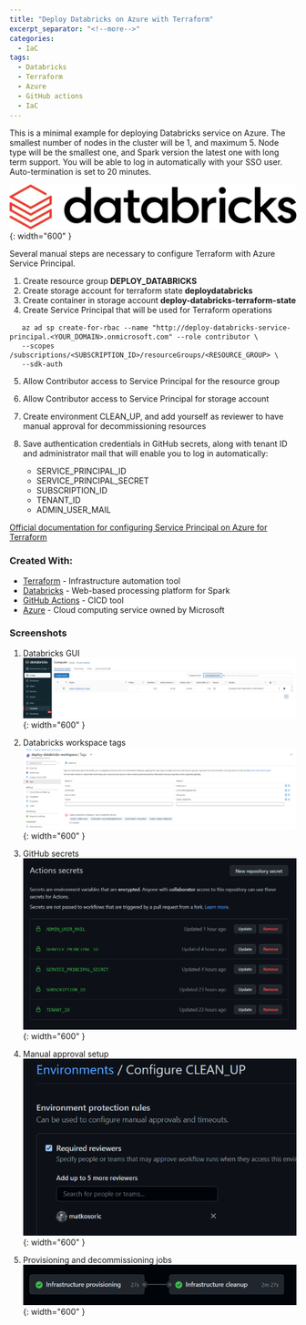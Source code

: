 ```yaml
---
title: "Deploy Databricks on Azure with Terraform"
excerpt_separator: "<!--more-->"
categories:
  - IaC
tags:
  - Databricks
  - Terraform
  - Azure
  - GitHub actions
  - IaC
---
```



This is a minimal example for deploying Databricks service on Azure.
The smallest number of nodes in the cluster will be 1, and maximum 5.
Node type will be the smallest one, and Spark version the latest one with long term support.
You will be able to log in automatically with your SSO user.
Auto-termination is set to 20 minutes.

![Databricks logo](/images/posts/databricks-logo.jpg "Title"){: width="600" }

<!--more-->

Several manual steps are necessary to configure Terraform with Azure Service Principal.

1. Create resource group **DEPLOY_DATABRICKS**
2. Create storage account for terraform state **deploydatabricks**
3. Create container in storage account **deploy-databricks-terraform-state**
4. Create Service Principal that will be used for Terraform operations

```
   az ad sp create-for-rbac --name "http://deploy-databricks-service-principal.<YOUR_DOMAIN>.onmicrosoft.com" --role contributor \
   --scopes /subscriptions/<SUBSCRIPTION_ID>/resourceGroups/<RESOURCE_GROUP> \
   --sdk-auth
```

5. Allow Contributor access to Service Principal for the resource group
6. Allow Contributor access to Service Principal for storage account
7. Create environment CLEAN_UP, and add yourself as reviewer to have manual approval for decommissioning resources
8. Save authentication credentials in GitHub secrets,
   along with tenant ID and administrator mail that will enable you to log in automatically:

    * SERVICE_PRINCIPAL_ID
    * SERVICE_PRINCIPAL_SECRET
    * SUBSCRIPTION_ID
    * TENANT_ID
    * ADMIN_USER_MAIL


[Official documentation for configuring Service Principal on Azure for Terraform](https://registry.terraform.io/providers/hashicorp/azuread/latest/docs/guides/service_principal_client_secret)


### Created With:

* [Terraform](https://www.terraform.io/) - Infrastructure automation tool
* [Databricks](https://databricks.com/) - Web-based processing platform for Spark
* [GitHub Actions](https://docs.github.com/en/actions) - CICD tool
* [Azure](https://portal.azure.com/) - Cloud computing service owned by Microsoft


### Screenshots

1. Databricks GUI  
![Databricks GUI](https://raw.githubusercontent.com/matkosoric/deploy-databricks-with-terraform/main/docs/databricks-gui.PNG?raw=true "Title"){: width="600" }

2. Databricks workspace tags  
![Databricks tags](https://raw.githubusercontent.com/matkosoric/deploy-databricks-with-terraform/main/docs/databricks-tags.PNG?raw=true "Title"){: width="600" }

3. GitHub secrets  
![GitHub secrets](https://raw.githubusercontent.com/matkosoric/deploy-databricks-with-terraform/main/docs/github-secrets.PNG?raw=true "Title"){: width="600" }

4. Manual approval setup  
![Manual approval](https://raw.githubusercontent.com/matkosoric/deploy-databricks-with-terraform/main/docs/manual_approval.PNG?raw=true "Title"){: width="600" }

5. Provisioning and decommissioning jobs  
![GitHub jobs](https://raw.githubusercontent.com/matkosoric/deploy-databricks-with-terraform/main/docs/github-jobs.PNG?raw=true "Title"){: width="600" }
   